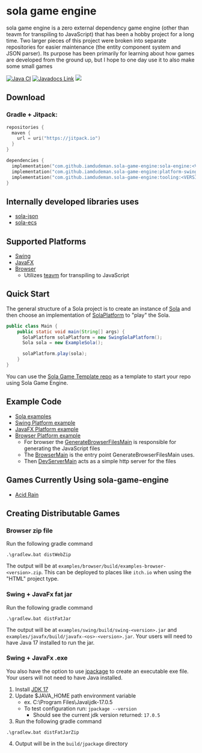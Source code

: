 # sola game engine
sola game engine is a zero external dependency game engine (other than teavm for transpiling to JavaScript) that has been a hobby project for a long time. Two larger pieces of this project were broken into separate repositories for easier maintenance (the entity component system and JSON parser). Its purpose has been primarily for learning about how games are developed from the ground up, but I hope to one day use it to also make some small games

[![Java CI](https://github.com/iamdudeman/sola-game-engine/actions/workflows/ci_build.yml/badge.svg)](https://github.com/iamdudeman/sola-game-engine/actions/workflows/ci_build.yml)
[![Javadocs Link](https://img.shields.io/badge/Javadocs-blue.svg)](https://iamdudeman.github.io/sola-game-engine/)
[![](https://jitpack.io/v/iamdudeman/sola-game-engine.svg)](https://jitpack.io/#iamdudeman/sola-game-engine)

## Download
### Gradle + Jitpack:
```kotlin
repositories {
  maven {
    url = uri("https://jitpack.io")
  }
}

dependencies {
  implementation("com.github.iamdudeman.sola-game-engine:sola-engine:<VERSION>")
  implementation("com.github.iamdudeman.sola-game-engine:platform-swing:<VERSION>")
  implementation("com.github.iamdudeman.sola-game-engine:tooling:<VERSION>")
}
```

## Internally developed libraries uses
* [sola-json](https://github.com/iamdudeman/sola-json)
* [sola-ecs](https://github.com/iamdudeman/sola-ecs)

## Supported Platforms
* [Swing](sola-engine/platform/swing)
* [JavaFX](sola-engine/platform/javafx)
* [Browser](sola-engine/platform/browser)
  * Utilizes [teavm](https://github.com/konsoletyper/teavm) for transpiling to JavaScript

## Quick Start
The general structure of a Sola project is to create an instance of [Sola](sola-engine/src/main/java/technology/sola/engine/core/Sola.java)
and then choose an implementation of [SolaPlatform](sola-engine/src/main/java/technology/sola/engine/core/SolaPlatform.java)
to "play" the Sola.

```java
public class Main {
    public static void main(String[] args) {
      SolaPlatform solaPlatform = new SwingSolaPlatform();
      Sola sola = new ExampleSola();

      solaPlatform.play(sola);
    }
}
```

You can use the [Sola Game Template repo](https://github.com/iamdudeman/sola-game-template) as a template to start
your repo using Sola Game Engine.

## Example Code
* [Sola examples](examples/common)
* [Swing Platform example](examples/swing)
* [JavaFX Platform example](examples/javafx)
* [Browser Platform example](examples/browser)
  * For browser the [GenerateBrowserFilesMain](examples/browser/src/main/java/technology/sola/engine/examples/browser/GenerateBrowserFilesMain.java) is responsible for generating the JavaScript files
  * The [BrowserMain](examples/browser/src/main/java/technology/sola/engine/examples/browser/BrowserMain.java) is the entry point GenerateBrowserFilesMain uses.
  * Then [DevServerMain](examples/browser/src/main/java/technology/sola/engine/examples/browser/DevServerMain.java) acts as a simple http server for the files

## Games Currently Using sola-game-engine
* [Acid Rain](https://iamdudeman.itch.io/acid-rain)

## Creating Distributable Games
### Browser zip file
Run the following gradle command
```shell
.\gradlew.bat distWebZip
```
The output will be at `examples/browser/build/examples-browser-<version>.zip`.
This can be deployed to places like `itch.io` when using the "HTML" project type.

### Swing + JavaFx fat jar
Run the following gradle command
```shell
.\gradlew.bat distFatJar
```
The output will be at `examples/swing/build/swing-<version>.jar` and `examples/javafx/build/javafx-<os>-<version>.jar`.
Your users will need to have Java 17 installed to run the jar.

### Swing + JavaFx .exe
You also have the option to use [jpackage](
https://docs.oracle.com/en/java/javase/17/jpackage/packaging-overview.html) to create an executable exe file.
Your users will not need to have Java installed.

1. Install [JDK 17](https://www.oracle.com/java/technologies/javase/jdk17-archive-downloads.html)
2. Update $JAVA_HOME path environment variable
   * ex. C:\Program Files\Java\jdk-17.0.5
   * To test configuration run: `jpackage --version`
     * Should see the current jdk version returned: `17.0.5`
3. Run the following gradle command
```shell
.\gradlew.bat distFatJarZip
```
4. Output will be in the `build/jpackage` directory

